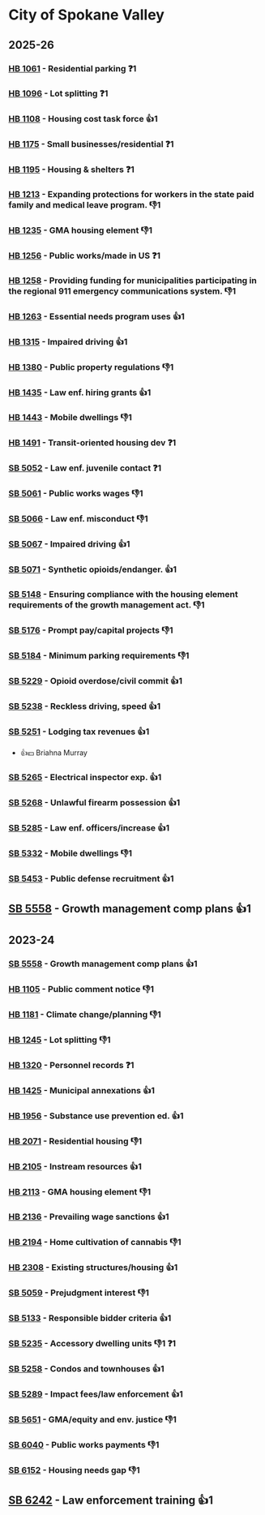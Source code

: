 # City of Spokane Valley
## 2025-26

### [HB 1061](/bill/2025-26/hb/1061/) - Residential parking   ❓1

### [HB 1096](/bill/2025-26/hb/1096/) - Lot splitting   ❓1

### [HB 1108](/bill/2025-26/hb/1108/) - Housing cost task force 👍1  

### [HB 1175](/bill/2025-26/hb/1175/) - Small businesses/residential   ❓1

### [HB 1195](/bill/2025-26/hb/1195/) - Housing & shelters   ❓1

### [HB 1213](/bill/2025-26/hb/1213/) - Expanding protections for workers in the state paid family and medical leave program.  👎1 

### [HB 1235](/bill/2025-26/hb/1235/) - GMA housing element  👎1 

### [HB 1256](/bill/2025-26/hb/1256/) - Public works/made in US   ❓1

### [HB 1258](/bill/2025-26/hb/1258/) - Providing funding for municipalities participating in the regional 911 emergency communications system.  👎1 

### [HB 1263](/bill/2025-26/hb/1263/) - Essential needs program uses 👍1  

### [HB 1315](/bill/2025-26/hb/1315/) - Impaired driving 👍1  

### [HB 1380](/bill/2025-26/hb/1380/) - Public property regulations  👎1 

### [HB 1435](/bill/2025-26/hb/1435/) - Law enf. hiring grants 👍1  

### [HB 1443](/bill/2025-26/hb/1443/) - Mobile dwellings  👎1 

### [HB 1491](/bill/2025-26/hb/1491/) - Transit-oriented housing dev   ❓1

### [SB 5052](/bill/2025-26/sb/5052/) - Law enf. juvenile contact   ❓1

### [SB 5061](/bill/2025-26/sb/5061/) - Public works wages  👎1 

### [SB 5066](/bill/2025-26/sb/5066/) - Law enf. misconduct  👎1 

### [SB 5067](/bill/2025-26/sb/5067/) - Impaired driving 👍1  

### [SB 5071](/bill/2025-26/sb/5071/) - Synthetic opioids/endanger. 👍1  

### [SB 5148](/bill/2025-26/sb/5148/) - Ensuring compliance with the housing element requirements of the growth management act.  👎1 

### [SB 5176](/bill/2025-26/sb/5176/) - Prompt pay/capital projects  👎1 

### [SB 5184](/bill/2025-26/sb/5184/) - Minimum parking requirements  👎1 

### [SB 5229](/bill/2025-26/sb/5229/) - Opioid overdose/civil commit 👍1  

### [SB 5238](/bill/2025-26/sb/5238/) - Reckless driving, speed 👍1  

### [SB 5251](/bill/2025-26/sb/5251/) - Lodging tax revenues 👍1  
* 👍💵 Briahna Murray

### [SB 5265](/bill/2025-26/sb/5265/) - Electrical inspector exp. 👍1  

### [SB 5268](/bill/2025-26/sb/5268/) - Unlawful firearm possession 👍1  

### [SB 5285](/bill/2025-26/sb/5285/) - Law enf. officers/increase 👍1  

### [SB 5332](/bill/2025-26/sb/5332/) - Mobile dwellings  👎1 

### [SB 5453](/bill/2025-26/sb/5453/) - Public defense recruitment 👍1  

## [SB 5558](/bill/2025-26/sb/5558/) - Growth management comp plans 👍1  

## 2023-24

### [SB 5558](/bill/2023-24/sb/5558/) - Growth management comp plans 👍1  

### [HB 1105](/bill/2023-24/hb/1105/) - Public comment notice  👎1 

### [HB 1181](/bill/2023-24/hb/1181/) - Climate change/planning  👎1 

### [HB 1245](/bill/2023-24/hb/1245/) - Lot splitting  👎1 

### [HB 1320](/bill/2023-24/hb/1320/) - Personnel records   ❓1

### [HB 1425](/bill/2023-24/hb/1425/) - Municipal annexations 👍1  

### [HB 1956](/bill/2023-24/hb/1956/) - Substance use prevention ed. 👍1  

### [HB 2071](/bill/2023-24/hb/2071/) - Residential housing  👎1 

### [HB 2105](/bill/2023-24/hb/2105/) - Instream resources 👍1  

### [HB 2113](/bill/2023-24/hb/2113/) - GMA housing element  👎1 

### [HB 2136](/bill/2023-24/hb/2136/) - Prevailing wage sanctions 👍1  

### [HB 2194](/bill/2023-24/hb/2194/) - Home cultivation of cannabis  👎1 

### [HB 2308](/bill/2023-24/hb/2308/) - Existing structures/housing 👍1  

### [SB 5059](/bill/2023-24/sb/5059/) - Prejudgment interest  👎1 

### [SB 5133](/bill/2023-24/sb/5133/) - Responsible bidder criteria 👍1  

### [SB 5235](/bill/2023-24/sb/5235/) - Accessory dwelling units  👎1 ❓1

### [SB 5258](/bill/2023-24/sb/5258/) - Condos and townhouses 👍1  

### [SB 5289](/bill/2023-24/sb/5289/) - Impact fees/law enforcement 👍1  

### [SB 5651](/bill/2023-24/sb/5651/) - GMA/equity and env. justice  👎1 

### [SB 6040](/bill/2023-24/sb/6040/) - Public works payments  👎1 

### [SB 6152](/bill/2023-24/sb/6152/) - Housing needs gap  👎1 

## [SB 6242](/bill/2023-24/sb/6242/) - Law enforcement training 👍1  
